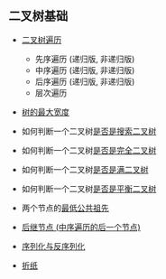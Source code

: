 ## 二叉树基础

- [二叉树遍历](traversal.py)
  - 先序遍历 (递归版, 非递归版)
  - 中序遍历 (递归版, 非递归版)
  - 后序遍历 (递归版, 非递归版)
  - 层次遍历

- [树的最大宽度](tree_max_width.py)

- 如何判断一个二叉树[是否是搜索二叉树](is_binary_search_tree.py)

- 如何判断一个二叉树[是否是完全二叉树](is_complete_binary_tree.py)

- 如何判断一个二叉树[是否是满二叉树](is_full_binary_tree.py)

- 如何判断一个二叉树[是否是平衡二叉树](is_balance_binary_tree.py)

- 两个节点的[最低公共祖先](lowest_ancestor.py)

- [后继节点 (中序遍历的后一个节点)](successor_node.py)

- [序列化与反序列化](serialize_and_reconstruct.py)

- [折纸](paper_folding.py)
